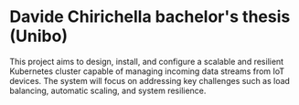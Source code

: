 # Davide Chirichella bachelor's thesis (Unibo)
This project aims to design, install, and configure a scalable and resilient Kubernetes cluster capable of managing incoming data streams from IoT devices. The system will focus on addressing key challenges such as load balancing, automatic scaling, and system resilience.

